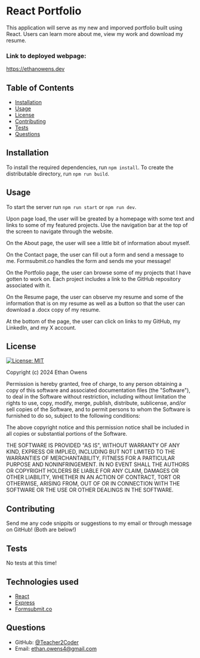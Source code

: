 # React Portfolio
This application will serve as my new and imporved portfolio built using React. Users can learn more about me, view my work and download my resume.

### Link to deployed webpage:
https://ethanowens.dev
 
## Table of Contents
* [Installation](#installation)
* [Usage](#usage)
* [License](#license)
* [Contributing](#contributing)
* [Tests](#tests)
* [Questions](#questions)
 
## Installation
To install the required dependencies, run ```npm install```. To create the distributable directory, run ```npm run build```.
 
## Usage
To start the server run ```npm run start``` or ```npm run dev```.

Upon page load, the user will be greated by a homepage with some text and links to some of my featured projects. Use the navigation bar at the top of the screen to navigate through the website. 

On the About page, the user will see a little bit of information about myself.

On the Contact page, the user can fill out a form and send a message to me. Formsubmit.co handles the form and sends me your message!

On the Portfolio page, the user can browse some of my projects that I have gotten to work on. Each project includes a link to the GitHub repository associated with it.

On the Resume page, the user can observe my resume and some of the information that is on my resume as well as a button so that the user can download a .docx copy of my resume.

At the bottom of the page, the user can click on links to my GitHub, my LinkedIn, and my X account.
 
## License
[![License: MIT](https://img.shields.io/badge/License-MIT-yellow.svg)](https://opensource.org/licenses/MIT)

Copyright (c) 2024 Ethan Owens

Permission is hereby granted, free of charge, to any person obtaining a copy
of this software and associated documentation files (the "Software"), to deal
in the Software without restriction, including without limitation the rights
to use, copy, modify, merge, publish, distribute, sublicense, and/or sell
copies of the Software, and to permit persons to whom the Software is
furnished to do so, subject to the following conditions:

The above copyright notice and this permission notice shall be included in all
copies or substantial portions of the Software.

THE SOFTWARE IS PROVIDED "AS IS", WITHOUT WARRANTY OF ANY KIND, EXPRESS OR
IMPLIED, INCLUDING BUT NOT LIMITED TO THE WARRANTIES OF MERCHANTABILITY,
FITNESS FOR A PARTICULAR PURPOSE AND NONINFRINGEMENT. IN NO EVENT SHALL THE
AUTHORS OR COPYRIGHT HOLDERS BE LIABLE FOR ANY CLAIM, DAMAGES OR OTHER
LIABILITY, WHETHER IN AN ACTION OF CONTRACT, TORT OR OTHERWISE, ARISING FROM,
OUT OF OR IN CONNECTION WITH THE SOFTWARE OR THE USE OR OTHER DEALINGS IN THE
SOFTWARE.
 
## Contributing
Send me any code snippits or suggestions to my email or through message on GitHub! (Both are below!)
 
## Tests
No tests at this time!

## Technologies used
* [React](https://react.dev/)
* [Express](https://expressjs.com/)
* [Formsubmit.co](https://formsubmit.co/)

 
## Questions
* GitHub: [@Teacher2Coder](https://www.github.com/Teacher2Coder)
* Email: ethan.owens4@gmail.com